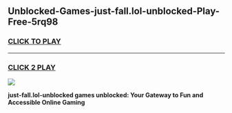 
## Unblocked-Games-just-fall.lol-unblocked-Play-Free-5rq98
<h3>
<a href="https://premium76.site?title=just-fall.lol-unblocked&ref=20M">CLICK TO PLAY</a></h3>
<hr>

<h3>
<a href="https://premium76.site?title=just-fall.lol-unblocked&ref=20M">CLICK 2 PLAY</a>
  
</h3>

<a href="https://premium76.site?title=just-fall.lol-unblocked&ref=19M"><img src="https://clearcache.store/games.png"></a>


**just-fall.lol-unblocked games unblocked: Your Gateway to Fun and Accessible Online Gaming**
